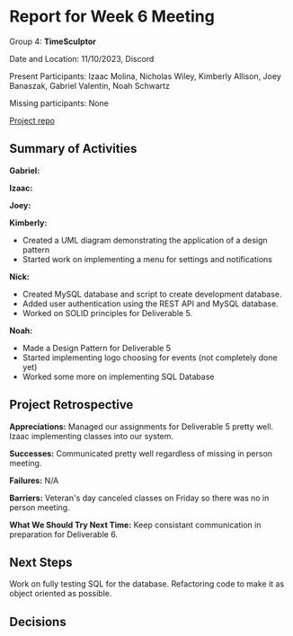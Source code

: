 # Report for Week 6 Meeting

Group 4: **TimeSculptor**

Date and Location: 11/10/2023, Discord

Present Participants: Izaac Molina, Nicholas Wiley, Kimberly Allison, Joey Banaszak, Gabriel Valentin, Noah Schwartz

Missing participants: None

[Project repo](https://github.com/nickw409/TimeSculptor)

## **Summary of Activities**

**Gabriel:**


**Izaac:**


**Joey:**


**Kimberly:**
- Created a UML diagram demonstrating the application of a design pattern         
- Started work on implementing a menu for settings and notifications

**Nick:**

- Created MySQL database and script to create development database.
- Added user authentication using the REST API and MySQL database.
- Worked on SOLID principles for Deliverable 5.


**Noah:**
- Made a Design Pattern for Deliverable 5
- Started implementing logo choosing for events (not completely done yet)
- Worked some more on implementing SQL Database


## **Project Retrospective**

**Appreciations:** 
Managed our assignments for Deliverable 5 pretty well.
Izaac implementing classes into our system.

**Successes:**
Communicated pretty well regardless of missing in person meeting.

**Failures:** 
N/A

**Barriers:** 
Veteran's day canceled classes on Friday so there was no in person meeting.

**What We Should Try Next Time:**
Keep consistant communication in preparation for Deliverable 6.

## **Next Steps**
Work on fully testing SQL for the database.
Refactoring code to make it as object oriented as possible.

## **Decisions**
